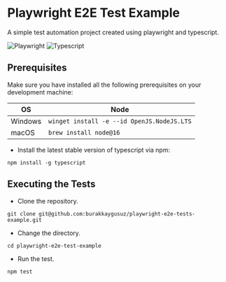 # Playwright E2E Test Example

A simple test automation project created using playwright and typescript.

![Playwright](https://img.shields.io/npm/v/@playwright/test?color=45ba4b&label=playwright&logo=playwright&logoColor=45ba4b&style=for-the-badge) ![Typescript](https://img.shields.io/npm/v/typescript?color=007acc&label=typescript&logo=typescript&logoColor=007acc&style=for-the-badge)

## Prerequisites

Make sure you have installed all the following prerequisites on your development machine:

| OS      | Node                                       |
|---------|--------------------------------------------|
| Windows | `winget install -e --id OpenJS.NodeJS.LTS` |
| macOS   | `brew install node@16`                     |

- Install the latest stable version of typescript via npm:

```shell
npm install -g typescript
```

## Executing the Tests

- Clone the repository.

```shell
git clone git@github.com:burakkaygusuz/playwright-e2e-tests-example.git
```

- Change the directory.

```shell
cd playwright-e2e-test-example
```

- Run the test.

```shell
npm test
```
